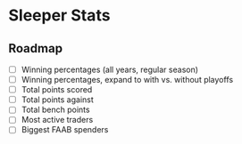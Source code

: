 # Sleeper Stats

## Roadmap

- [ ] Winning percentages (all years, regular season)
- [ ] Winning percentages, expand to with vs. without playoffs
- [ ] Total points scored
- [ ] Total points against
- [ ] Total bench points
- [ ] Most active traders
- [ ] Biggest FAAB spenders

